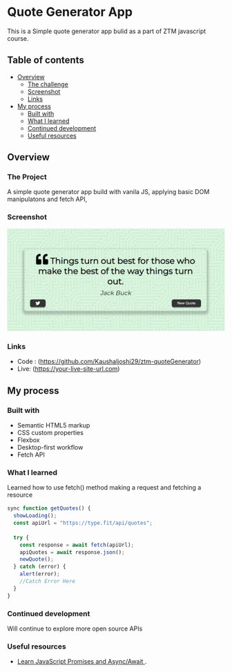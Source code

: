 # Quote Generator App

This is a Simple quote generator app bulid as a part of ZTM javascript course. 

## Table of contents

- [Overview](#overview)
  - [The challenge](#the-challenge)
  - [Screenshot](#screenshot)
  - [Links](#links)
- [My process](#my-process)
  - [Built with](#built-with)
  - [What I learned](#what-i-learned)
  - [Continued development](#continued-development)
  - [Useful resources](#useful-resources)

## Overview

### The Project

A simple quote generator app build with vanila JS, applying basic DOM manipulatons and fetch API,

### Screenshot

![](./ss.png)

### Links

- Code : (https://github.com/Kaushaljoshi29/ztm-quoteGenerator) 
- Live: (https://your-live-site-url.com)

## My process

### Built with

- Semantic HTML5 markup
- CSS custom properties
- Flexbox
- Desktop-first workflow
- Fetch API

### What I learned

Learned how to use fetch() method making a request and fetching a resource

```js
sync function getQuotes() {
  showLoading();
  const apiUrl = "https://type.fit/api/quotes";

  try {
    const response = await fetch(apiUrl);
    apiQuotes = await response.json();
    newQuote();
  } catch (error) {
    alert(error);
    //Catch Error Here
  }
}
```

### Continued development

Will continue to explore more open source APIs

### Useful resources

- [Learn JavaScript Promises and Async/Await ](https://www.freecodecamp.org/news/learn-promise-async-await-in-20-minutes/).

